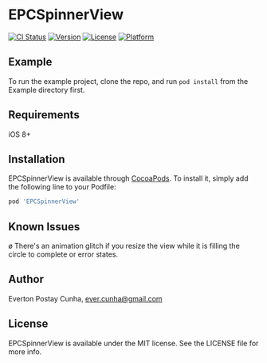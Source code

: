# EPCSpinnerView

[![CI Status](http://img.shields.io/travis/evertoncunha/EPCSpinnerView.svg?style=flat)](https://travis-ci.org/evertoncunha/EPCSpinnerView)
[![Version](https://img.shields.io/cocoapods/v/EPCSpinnerView.svg?style=flat)](http://cocoapods.org/pods/EPCSpinnerView)
[![License](https://img.shields.io/cocoapods/l/EPCSpinnerView.svg?style=flat)](http://cocoapods.org/pods/EPCSpinnerView)
[![Platform](https://img.shields.io/cocoapods/p/EPCSpinnerView.svg?style=flat)](http://cocoapods.org/pods/EPCSpinnerView)

## Example

To run the example project, clone the repo, and run `pod install` from the Example directory first.

## Requirements

iOS 8+

## Installation

EPCSpinnerView is available through [CocoaPods](http://cocoapods.org). To install
it, simply add the following line to your Podfile:

```ruby
pod 'EPCSpinnerView'
```
## Known Issues

ø There's an animation glitch if you resize the view while it is filling the circle to complete or error states.

## Author

Everton Postay Cunha, ever.cunha@gmail.com

## License

EPCSpinnerView is available under the MIT license. See the LICENSE file for more info.
